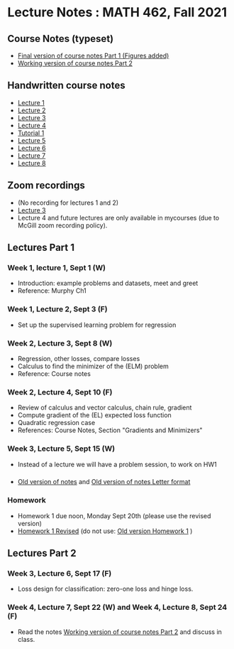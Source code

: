 # Lecture Notes :  MATH 462, Fall 2021

## Course Notes (typeset)
- [Final version of course notes Part 1 (Figures added)](Math462LectureNotes1.pdf)
- [Working version of course notes Part 2](https://github.com/adam-oberman/adam-oberman.github.io/blob/main/Lectures/Math462_Lecture_Notes_Part2.pdf)

## Handwritten course notes 
- [Lecture 1](09%2001%20Lecture%201.pdf)
- [Lecture 2](09%2003%20Lecture%202.pdf)
- [Lecture 3](09%2008%20Lecture%203.pdf)
- [Lecture 4](09%2010%20Lecture%204.pdf)
- [Tutorial 1](Tutorial%201_%20Linear%20Regression%20And%20Matrices.pdf)
- [Lecture 5](09%2015%20Math%20462%20Lecture%205.pdf)
- [Lecture 6](09.17.Math462.Lecture6%20.pdf)
- [Lecture 7](09.17.Math462.Lecture6%20.pdf)
- [Lecture 8](https://github.com/adam-oberman/adam-oberman.github.io/blob/main/Lectures/Math462.09.24.F.L8.pdf)

## Zoom recordings
- (No recording for lectures 1 and 2)
- [Lecture 3](https://mcgill.zoom.us/rec/share/VKdYKjgxXbdlP9_8l3xcSKz7E2A7Z_gwyOpYjbO1n9XQ-gSIO51ITa9Ug83cjejV.ZFHqMEOCdcJpXMx0?startTime=1631109875000)
- Lecture 4 and future lectures are only available in mycourses (due to McGill zoom recording policy). 

## Lectures Part 1
### Week 1, lecture 1, Sept 1 (W)
- Introduction: example problems and datasets, meet and greet
- Reference: Murphy Ch1
### Week 1, Lecture 2, Sept 3 (F)
- Set up the supervised learning problem for regression
### Week 2, Lecture 3, Sept 8 (W)
- Regression, other losses, compare losses
- Calculus to find the minimizer of the (ELM) problem
- Reference: Course notes
### Week 2, Lecture 4, Sept 10 (F)
- Review of calculus and vector calculus, chain rule, gradient
- Compute gradient of the (EL) expected loss function
- Quadratic regression case
- References: Course Notes, Section "Gradients and Minimizers"
### Week 3, Lecture 5, Sept 15 (W)
- Instead of a lecture we will have a problem session, to work on HW1
### 
- [Old version of notes](https://github.com/adam-oberman/adam-oberman.github.io/blob/main/Lectures/Math462_Lecture_Notes_Part_1.pdf) and [Old version of notes Letter format](https://github.com/adam-oberman/adam-oberman.github.io/blob/main/Lectures/Math462_Lecture_Notes_Part_1_Letter.pdf)
### Homework
- Homework 1 due noon, Monday Sept 20th (please use the revised version)
- [Homework 1 Revised](Math462_HW1_V4.pdf) (do not use: [Old version Homework 1](Math462_HW1.pdf) )

## Lectures Part 2
### Week 3, Lecture 6, Sept 17 (F)
- Loss design for classification: zero-one loss and hinge loss.
### Week 4, Lecture 7, Sept 22 (W) and  Week 4, Lecture 8, Sept 24 (F)
- Read the notes [Working version of course notes Part 2](https://github.com/adam-oberman/adam-oberman.github.io/blob/main/Lectures/Math462_Lecture_Notes_Part2.pdf) and discuss in class. 
